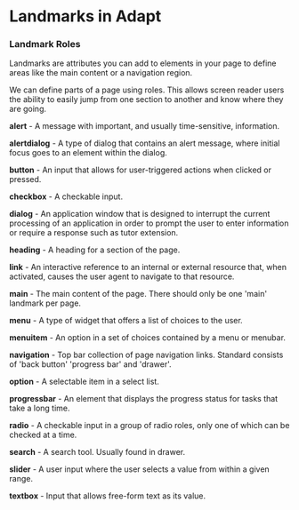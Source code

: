 # Landmarks in Adapt

### Landmark Roles

Landmarks are attributes you can add to elements in your page to define areas like the main content or a navigation region.

We can define parts of a page using roles. This allows screen reader users the ability to easily jump from one section to another and know where they are going.
 

**alert** - A message with important, and usually time-sensitive, information.

**alertdialog** - A type of dialog that contains an alert message, where initial focus goes to an element within the dialog. 

**button** - An input that allows for user-triggered actions when clicked or pressed.

**checkbox** - A checkable input.

**dialog** - An application window that is designed to interrupt the current processing of an application in order to prompt the user to enter information or require a response such as tutor extension.

**heading** - A heading for a section of the page.

**link** - An interactive reference to an internal or external resource that, when activated, causes the user agent to navigate to that resource.

**main** - The main content of the page. There should only be one 'main' landmark per page.

**menu** - A type of widget that offers a list of choices to the user.

**menuitem** - An option in a set of choices contained by a menu or menubar.

**navigation** - Top bar collection of page navigation links. Standard consists of 'back button' 'progress bar' and 'drawer'.

**option** - A selectable item in a select list.

**progressbar** - An element that displays the progress status for tasks that take a long time.

**radio** - A checkable input in a group of radio roles, only one of which can be checked at a time.

**search** - A search tool. Usually found in drawer.

**slider** - A user input where the user selects a value from within a given range.

**textbox** - Input that allows free-form text as its value.








 